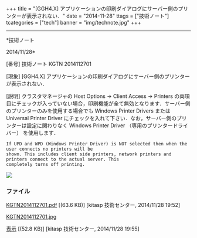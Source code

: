 ﻿+++
title = "[GGH4.X] アプリケーションの印刷ダイアログにサーバー側のプリンターが表示されない．"
date = "2014-11-28"
ttags = ["技術ノート"]
tcategories = ["tech"]
banner = "img/technote.jpg"
+++

-----------------------------------------------------------------------------------------------------------------------------

*技術ノート

2014/11/28*


[番号]
技術ノート KGTN 2014112701

[現象]
[GGH4.X]
アプリケーションの印刷ダイアログにサーバー側のプリンターが表示されない．

[説明]
クラスタマネージャの Host Options → Client Access → Printers
の両項目にチェックが入っていない場合，印刷機能が全て無効となります．サーバー側のプリンターのみを使用する場合でも
Windows Printer Drivers または Universal Printer Driver
にチェックを入れて下さい．なお，サーバー側のプリンターは設定に関わりなく
Windows Printer Driver （専用のプリンタードライバー） を使用します．

    If UPD and WPD (Windows Printer Driver) is NOT selected then when the user connects no printers will be
    shown. This includes client side printers, network printers and printers connect to the actual server. This
    completely turns off printing.

![](http://techreport.kitasp.net/attachments/download/1795/KGTN2014112701.jpg)


### ファイル

 
 


[KGTN2014112701.pdf](http://techreport.kitasp.net/attachments/download/1794/KGTN2014112701.pdf)
 [(63.6 KB)] [kitasp 技術センター, 2014/11/28
19:52]

[KGTN2014112701.jpg](http://techreport.kitasp.net/attachments/download/1795/KGTN2014112701.jpg)

[表示](http://techreport.kitasp.net/attachments/1795/KGTN2014112701.jpg "表示")
 [(52.8 KB)] [kitasp 技術センター, 2014/11/28
19:55]


 


 

